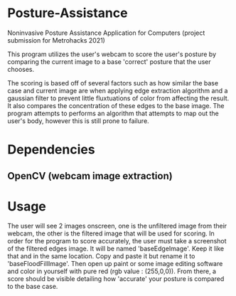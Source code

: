 # Posture-Assistance
Noninvasive Posture Assistance Application for Computers (project submission for Metrohacks 2021)


This program utilizes the user's webcam to score the user's posture by comparing the current image to a base 'correct' posture that the user chooses.

The scoring is based off of several factors such as how similar the base case and current image are when applying edge extraction algorithm and a gaussian filter to prevent little fluxtuations of color from affecting the result. It also compares the concentration of these edges to the base image. The program attempts to performs an algorithm that attempts to map out the user's body, however this is still prone to failure.

# Dependencies
## OpenCV (webcam image extraction)


# Usage
The user will see 2 images onscreen, one is the unfiltered image from their webcam, the other is the filtered image that will be used for scoring. In order for the program to score accurately, the user must take a screenshot of the filtered edges image. It will be named 'baseEdgeImage'. Keep it like that and in the same location. Copy and paste it but rename it to 'baseFloodFillImage'. Then open up paint or some image editing software and color in yourself with pure red (rgb value : (255,0,0)). From there, a score should be visible detailing how 'accurate' your posture is compared to the base case.
